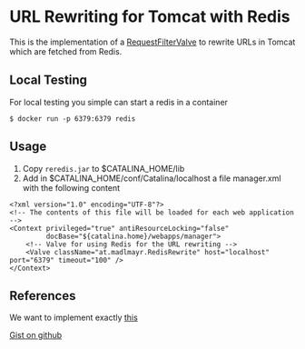 # URL Rewriting for Tomcat with Redis

This is the implementation of a [RequestFilterValve](https://tomcat.apache.org/tomcat-8.5-doc/api/org/apache/catalina/valves/RequestFilterValve.html)
to rewrite URLs in Tomcat which are fetched from Redis.

## Local Testing

For local testing you simple can start a redis in a container

```
$ docker run -p 6379:6379 redis
```

## Usage

1) Copy ```reredis.jar``` to $CATALINA_HOME/lib
2) Add in $CATALINA_HOME/conf/Catalina/localhost a file manager.xml with the following content

```
<?xml version="1.0" encoding="UTF-8"?>
<!-- The contents of this file will be loaded for each web application -->
<Context privileged="true" antiResourceLocking="false"
		 docBase="${catalina.home}/webapps/manager">
	<!-- Valve for using Redis for the URL rewriting -->
	<Valve className="at.madlmayr.RedisRewrite" host="localhost" port="6379" timeout="100" />
</Context>
```

## References

We want to implement exactly [this](https://agileweboperations.com/2014/10/13/supporting-millions-of-pretty-url-rewrites-in-nginx-with-lua-and-redis)

[Gist on github](https://gist.github.com/danackerson/af7481a869396839b3da)
